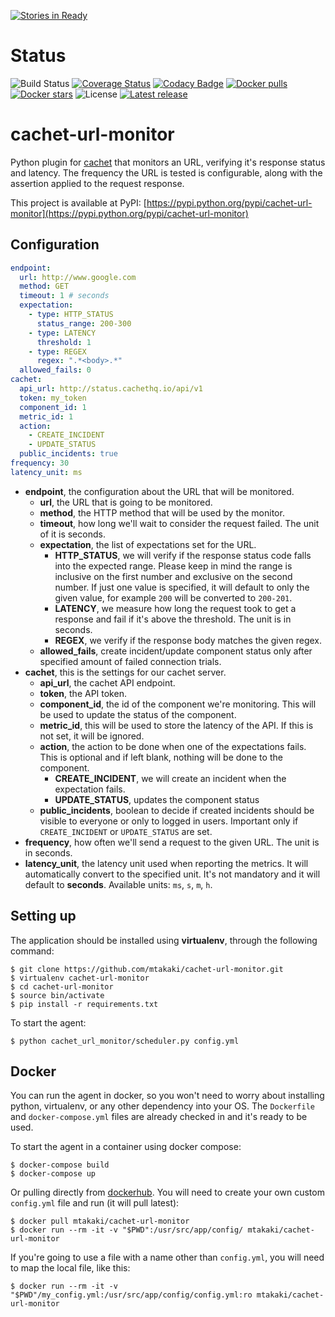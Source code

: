 [![Stories in Ready](https://badge.waffle.io/mtakaki/cachet-url-monitor.png?label=ready&title=Ready)](https://waffle.io/mtakaki/cachet-url-monitor)
# Status
![Build Status](https://codeship.com/projects/5a246b70-f088-0133-9388-2640b49afa9e/status?branch=master)
[![Coverage Status](https://coveralls.io/repos/github/mtakaki/cachet-url-monitor/badge.svg?branch=master)](https://coveralls.io/github/mtakaki/cachet-url-monitor?branch=master)
[![Codacy Badge](https://api.codacy.com/project/badge/Grade/7ef4123130ef4140b8ea7b94d460ba64)](https://www.codacy.com/app/mitsuotakaki/cachet-url-monitor?utm_source=github.com&amp;utm_medium=referral&amp;utm_content=mtakaki/cachet-url-monitor&amp;utm_campaign=Badge_Grade)
[![Docker pulls](https://img.shields.io/docker/pulls/mtakaki/cachet-url-monitor.svg)](https://hub.docker.com/r/mtakaki/cachet-url-monitor/)
[![Docker stars](https://img.shields.io/docker/stars/mtakaki/cachet-url-monitor.svg)](https://hub.docker.com/r/mtakaki/cachet-url-monitor/)
![License](https://img.shields.io/github/license/mtakaki/cachet-url-monitor.svg)
[![Latest release](https://img.shields.io/pypi/v/cachet-url-monitor.svg)](https://pypi.python.org/pypi/cachet-url-monitor)

cachet-url-monitor
========================
Python plugin for [cachet](cachethq.io) that monitors an URL, verifying it's response status and latency. The frequency the URL is tested is configurable, along with the assertion applied to the request response.

This project is available at PyPI: [https://pypi.python.org/pypi/cachet-url-monitor](https://pypi.python.org/pypi/cachet-url-monitor)

## Configuration

```yaml
endpoint:
  url: http://www.google.com
  method: GET
  timeout: 1 # seconds
  expectation:
    - type: HTTP_STATUS
      status_range: 200-300
    - type: LATENCY
      threshold: 1
    - type: REGEX
      regex: ".*<body>.*"
  allowed_fails: 0
cachet:
  api_url: http://status.cachethq.io/api/v1
  token: my_token
  component_id: 1
  metric_id: 1
  action:
    - CREATE_INCIDENT
    - UPDATE_STATUS
  public_incidents: true
frequency: 30
latency_unit: ms
```

- **endpoint**, the configuration about the URL that will be monitored.
    - **url**, the URL that is going to be monitored.
    - **method**, the HTTP method that will be used by the monitor.
    - **timeout**, how long we'll wait to consider the request failed. The unit of it is seconds.
    - **expectation**, the list of expectations set for the URL.
        - **HTTP_STATUS**, we will verify if the response status code falls into the expected range. Please keep in mind the range is inclusive on the first number and exclusive on the second number. If just one value is specified, it will default to only the given value, for example `200` will be converted to `200-201`. 
        - **LATENCY**, we measure how long the request took to get a response and fail if it's above the threshold. The unit is in seconds.
        - **REGEX**, we verify if the response body matches the given regex.
    - **allowed_fails**, create incident/update component status only after specified amount of failed connection trials.
- **cachet**, this is the settings for our cachet server.
    - **api_url**, the cachet API endpoint.
    - **token**, the API token.
    - **component_id**, the id of the component we're monitoring. This will be used to update the status of the component.
    - **metric_id**, this will be used to store the latency of the API. If this is not set, it will be ignored.
    - **action**, the action to be done when one of the expectations fails. This is optional and if left blank, nothing will be done to the component.
        - **CREATE_INCIDENT**, we will create an incident when the expectation fails.
        - **UPDATE_STATUS**, updates the component status
    - **public_incidents**, boolean to decide if created incidents should be visible to everyone or only to logged in users. Important only if `CREATE_INCIDENT` or `UPDATE_STATUS` are set.
- **frequency**, how often we'll send a request to the given URL. The unit is in seconds.
- **latency_unit**, the latency unit used when reporting the metrics. It will automatically convert to the specified unit. It's not mandatory and it will default to **seconds**. Available units: `ms`, `s`, `m`, `h`.

## Setting up

The application should be installed using **virtualenv**, through the following command:

```
$ git clone https://github.com/mtakaki/cachet-url-monitor.git
$ virtualenv cachet-url-monitor
$ cd cachet-url-monitor
$ source bin/activate
$ pip install -r requirements.txt
```

To start the agent:

```
$ python cachet_url_monitor/scheduler.py config.yml
```

## Docker

You can run the agent in docker, so you won't need to worry about installing python, virtualenv, or any other dependency into your OS. The `Dockerfile` and `docker-compose.yml` files are already checked in and it's ready to be used.

To start the agent in a container using docker compose:

```
$ docker-compose build
$ docker-compose up
```

Or pulling directly from [dockerhub](https://hub.docker.com/r/mtakaki/cachet-url-monitor/). You will need to create your own custom `config.yml` file and run (it will pull latest):

```
$ docker pull mtakaki/cachet-url-monitor
$ docker run --rm -it -v "$PWD":/usr/src/app/config/ mtakaki/cachet-url-monitor
```

If you're going to use a file with a name other than `config.yml`, you will need to map the local file, like this:

```
$ docker run --rm -it -v "$PWD"/my_config.yml:/usr/src/app/config/config.yml:ro mtakaki/cachet-url-monitor
```
